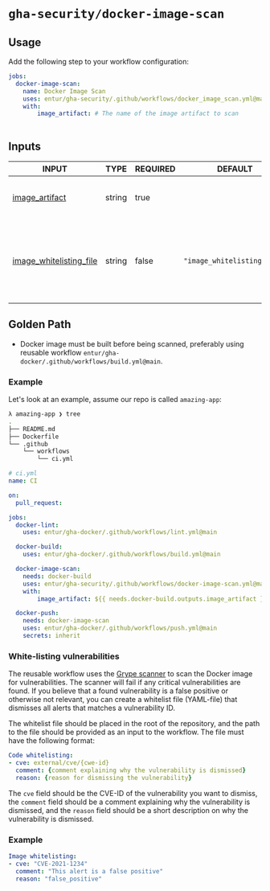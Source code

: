 # `gha-security/docker-image-scan`

## Usage

Add the following step to your workflow configuration:

```yml
jobs:
  docker-image-scan:
    name: Docker Image Scan
    uses: entur/gha-security/.github/workflows/docker_image_scan.yml@main
    with:
        image_artifact: # The name of the image artifact to scan
    
```

## Inputs

<!-- AUTO-DOC-INPUT:START - Do not remove or modify this section -->

|                                           INPUT                                           |  TYPE  | REQUIRED |    DEFAULT     |                 DESCRIPTION                  |
|-------------------------------------------------------------------------------------------|--------|----------|----------------|----------------------------------------------|
| <a name="input_image_artifact"></a>[image_artifact](#input_image_artifact)                | string |  true    |                |  The name of the image artifact to scan      |
| <a name="input_image_whitelisting_file"></a>[image_whitelisting_file](#input_image_whitelisting_file) | string |  false   | `"image_whitelisting.yaml"` | The path to the file <br>containing the whitelisting rules, starting <br>from the root of the <br>repository  |

<!-- AUTO-DOC-INPUT:END -->

## Golden Path

- Docker image must be built before being scanned, preferably using reusable workflow `entur/gha-docker/.github/workflows/build.yml@main`.

### Example

Let's look at an example, assume our repo is called `amazing-app`:

```sh
λ amazing-app ❯ tree
.
├── README.md
├── Dockerfile
└── .github
    └── workflows
        └── ci.yml
```

```yaml
# ci.yml
name: CI

on:
  pull_request:

jobs:
  docker-lint:
    uses: entur/gha-docker/.github/workflows/lint.yml@main

  docker-build:
    uses: entur/gha-docker/.github/workflows/build.yml@main

  docker-image-scan:
    needs: docker-build
    uses: entur/gha-security/.github/workflows/docker-image-scan.yml@main
    with:
        image_artifact: ${{ needs.docker-build.outputs.image_artifact }}

  docker-push:
    needs: docker-image-scan
    uses: entur/gha-docker/.github/workflows/push.yml@main
    secrets: inherit
```


### White-listing vulnerabilities
The reusable workflow uses the [Grype scanner](https://github.com/marketplace/actions/anchore-container-scan) to scan the Docker image for vulnerabilities. The scanner will fail if any critical vulnerabilities are found. If you believe that a found vulnerability is a false positive or otherwise not relevant, you can create a whitelist file (YAML-file) that dismisses all alerts that matches a vulnerability ID.

The whitelist file should be placed in the root of the repository, and the path to the file should be provided as an input to the workflow. The file must have the following format:

```yaml
Code whitelisting:
- cve: external/cve/{cwe-id}
  comment: {comment explaining why the vulnerability is dismissed}
  reason: {reason for dismissing the vulnerability}
```

The `cve` field should be the CVE-ID of the vulnerability you want to dismiss, the `comment` field should be a comment explaining why the vulnerability is dismissed, and the `reason` field should be a short description on why the vulnerability is dismissed.

### Example

```yaml
Image whitelisting:
- cve: "CVE-2021-1234"
  comment: "This alert is a false positive"
  reason: "false_positive"
```
